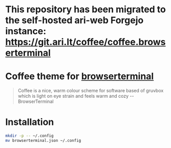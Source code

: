 # This repository has been migrated to the self-hosted ari-web Forgejo instance: <https://git.ari.lt/coffee/coffee.browserterminal>
# Coffee theme for [browserterminal](https://github.com/usernameeReal/BrowserTerminal)

> Coffee is a nice, warm colour scheme for software based of gruvbox which is light on eye strain and feels warm and cozy -- BrowserTerminal

# Installation

```bash
mkdir -p -- ~/.config
mv browserterminal.json ~/.config
```
